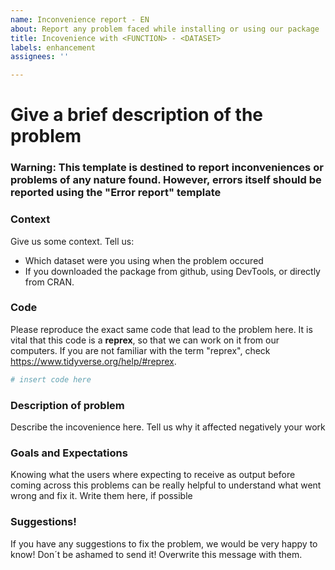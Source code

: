 ```yaml
---
name: Inconvenience report - EN
about: Report any problem faced while installing or using our package
title: Incovenience with <FUNCTION> - <DATASET>
labels: enhancement
assignees: ''

---
```


# Give a brief description of the problem

### Warning: This template is destined to report inconveniences or problems of any nature found. However, **errors** itself should be reported using the **"Error report"** template

### Context

Give us some context. Tell us:

- Which dataset were you using when the problem occured
- If you downloaded the package from github, using DevTools, or directly from CRAN. 

### Code

Please reproduce the exact same code that lead to the problem here.  It is vital that this code is a **reprex**, so that we can work on it from our computers. If you are not familiar with the term "reprex", check https://www.tidyverse.org/help/#reprex.

```r
# insert code here
```

### Description of problem

Describe the incovenience here. Tell us why it affected negatively your work

### Goals and Expectations

Knowing what the users where expecting to receive as output before coming across this problems can be really helpful to understand what went wrong and fix it. Write them here, if possible

### Suggestions!

If you have any suggestions to fix the problem, we would be very happy to know! Don´t be ashamed to send it! Overwrite this message with them.
